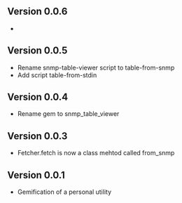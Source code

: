 ## Version 0.0.6

  * 

## Version 0.0.5

  * Rename snmp-table-viewer script to table-from-snmp
  * Add script table-from-stdin

## Version 0.0.4

  * Rename gem to snmp_table_viewer

## Version 0.0.3

  * Fetcher.fetch is now a class mehtod called from_snmp

## Version 0.0.1

  * Gemification of a personal utility
